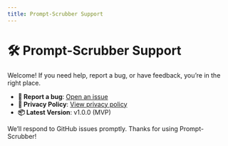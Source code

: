 ```yaml
---
title: Prompt-Scrubber Support
---
```


# 🛠 Prompt-Scrubber Support

Welcome! If you need help, report a bug, or have feedback, you’re in the right place.

- **🔧 Report a bug**: [Open an issue](https://github.com/giresskenne/bolt-hackathon/issues)
- **📄 Privacy Policy**: [View privacy policy](./privacy-policy)
- **📦 Latest Version**: v1.0.0 (MVP)

We’ll respond to GitHub issues promptly. Thanks for using Prompt-Scrubber!


